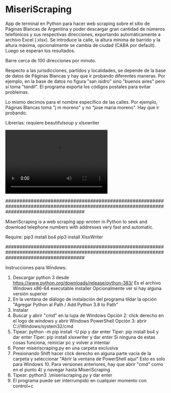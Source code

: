 # MiseriScraping
App de terminal en Python para hacer web scraping sobre el sitio de Páginas Blancas de Argentina y poder descargar gran cantidad de números telefónicos y sus respectivas direcciones, exportando automáticamente a archivo Excel (.xlsx). Se introduce la calle, la altura mínima de barrido y la altura máxima, opcionalmente se cambia de ciudad (CABA por default). Luego se esperan los resultados.

Barre cerca de 100 direcciones por minuto.

Respecto a las jurisdicciones, partidos y localidades, se depende de la base de datos de Páginas Blancas y hay que ir probando diferentes maneras. Por ejemplo, en la base de datos no figura "san isidro" sino "buenos aires" pero sí toma "tandil". El programa exporta los códigos postales para evitar problemas.

Lo mismo decimos para el nombre específico de las calles. Por ejemplo, Páginas Blancas toma "j m moreno" y no "jose maria moreno". Hay que ir probando.

Librerías: requiere beautifulsoup y xlsxwriter

<video src="https://youtu.be/AJW4_3rtcoE" width="320" height="200" controls preload></video>


############################################################################################################################################

MiseriScraping is a web scraping app wroten in Python to seek and download telephone numbers with addresses very fast and automatic.

Require:
pip3 install bs4
pip3 install XlsxWriter


############################################################################################################################################

Instrucciones para Windows:
1) Descargar python 3 desde https://www.python.org/downloads/release/python-383/
   Es el archivo Windows x86-64 executable installer
   Opcionalmente ver si hay alguna versión superior
2) En la ventana de diálogo de instalación del programa tildar la opción "Agregar Python al Path / Add Python 3.8 to Path"
3) Instalar
4) Buscar y abrir "cmd" en la lupa de Windows
   Opción 2: click derecho en el logo de windows y abrir Windows PowerShell
   Opción 3: abrir C://Windows/system32/cmd
5) Tipear: python -m pip install -U pip    y dar enter
   Tiper:  pip install bs4                 y dar enter
   Tiper:  pip install xlsxwriter          y dar enter
   Si ninguna de estas cosas funciona, reiniciar pc y volver a intentar
6) Poner miseriscraping.py en una carpeta exclusiva
7) Presionando Shift hacer click derecho en alguna parte vacía de la carpeta y seleccionar "Abrir la ventana de PowerShell aquí"
   Esto es solo para Windows 10. Para versiones anteriores, hay que abrir "cmd" como en el punto 4) y navegar hasta MiseriScraping
8) Tipear: python3 .\miseriscraping.py     y dar enter
9) El programa puede ser interrumpido en cualquier momento con control+c


